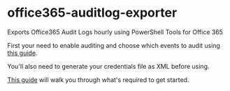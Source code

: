 # office365-auditlog-exporter

Exports Office365 Audit Logs hourly using PowerShell Tools for Office 365

First your need to enable auditing and choose which events to audit using [this guide](https://support.office.com/en-us/article/enable-mailbox-auditing-in-office-365-aaca8987-5b62-458b-9882-c28476a66918).

You'll also need to generate your credentials file as XML before using.

[This guide](https://docs.microsoft.com/en-us/powershell/exchange/exchange-online/connect-to-exchange-online-powershell/connect-to-exchange-online-powershell?view=exchange-ps) will walk you through what's required to get started. 

